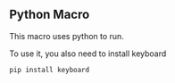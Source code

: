 ## Python Macro

This macro uses python to run.

To use it, you also need to install keyboard
```
pip install keyboard
```

